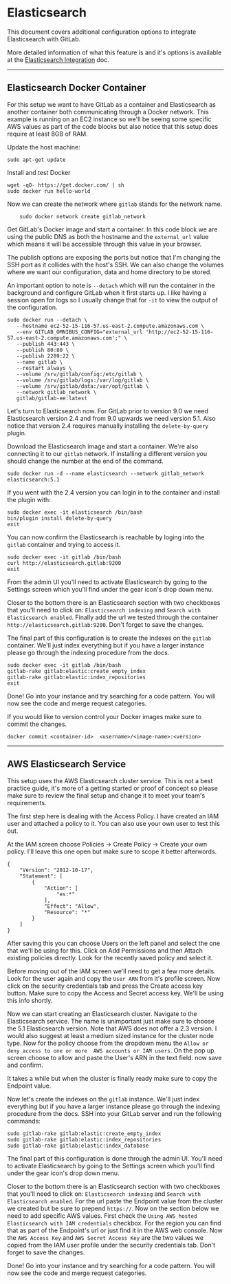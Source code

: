 # Elasticsearch

This document covers additional configuration options to integrate Elasticsearch 
with GitLab.

More detailed information of what this feature is and it's options is available 
at the [Elasticsearch Integration](https://docs.gitlab.com/ee/integration/elasticsearch.html#elasticsearch-integration) 
doc.

***

## Elasticsearch Docker Container

For this setup we want to have GitLab as a container and Elasticsearch as another 
container both communicating through a Docker network. This example is running 
on an EC2 instance so we'll be seeing some specific AWS values as part of the 
code blocks but also notice that this setup does require at least 8GB of RAM.
   
Update the host machine:

```
sudo apt-get update
```

Install and test Docker

```
wget -qO- https://get.docker.com/ | sh
sudo docker run hello-world
```
Now we can create the network where `gitlab` stands for the network name. 

```
    sudo docker network create gitlab_network
```

Get GitLab's Docker image and start a container. In this code block we are using
 the public DNS as both the hostname and the `external_url` value which means it
 will be accessible through this value in your browser. 

The publish options are exposing the ports but notice that I'm changing the SSH 
 port as it collides with the host's SSH. We can also change the volumes where 
 we want our configuration, data and home directory to be stored. 
 
An important option to note is `--detach` which will run the container in the 
background and configure GitLab when it first starts up. I like having a session 
open for logs so I usually change that for `-it` to view the output of the 
 configuration. 

```
sudo docker run --detach \
   --hostname ec2-52-15-116-57.us-east-2.compute.amazonaws.com \
   --env GITLAB_OMNIBUS_CONFIG="external_url 'http://ec2-52-15-116-57.us-east-2.compute.amazonaws.com';" \
   --publish 443:443 \
   --publish 80:80 \
   --publish 2289:22 \
   --name gitlab \
   --restart always \   
   --volume /srv/gitlab/config:/etc/gitlab \
   --volume /srv/gitlab/logs:/var/log/gitlab \
   --volume /srv/gitlab/data:/var/opt/gitlab \
   --network gitlab_network \
   gitlab/gitlab-ee:latest
```

Let's turn to Elasticsearch now. For GitLab prior to version 9.0 we need
Elasticsearch version 2.4 and from 9.0 upwards we need version 5.1. Also notice 
that version 2.4 requires manually installing the `delete-by-query` plugin.
 
Download the Elasticsearch image and start a container. We're also connecting it 
to our `gitlab` network. If installing a different version you should change the
number at the end of the command.

```
sudo docker run -d --name elasticsearch --network gitlab_network elasticsearch:5.1
```

If you went with the 2.4 version you can login in to the container and install 
the plugin with:

```
sudo docker exec -it elasticsearch /bin/bash
bin/plugin install delete-by-query
exit
```

You can now confirm the Elasticsearch is reachable by loging into the `gitlab` 
container and trying to access it.

```
sudo docker exec -it gitlab /bin/bash
curl http://elasticsearch.gitlab:9200
exit
```

From the admin UI you'll need to activate Elasticsearch by going to the Settings 
screen which you'll find under the gear icon's drop down menu. 

Closer to the bottom there is an Elasticsearch section with two checkboxes that 
you'll need to click on:  `Elasticsearch indexing` and 
`Search with Elasticsearch enabled`. Finally add the url we tested through the 
container `http://elasticsearch.gitlab:9200`. Don't forget to save the changes.

The final part of this configuration is to create the indexes on the `gitlab`
 container. We'll just index everything but if you have a larger instance please 
 go through the indexing procedure from the docs. 

```
sudo docker exec -it gitlab /bin/bash
gitlab-rake gitlab:elastic:create_empty_index
gitlab-rake gitlab:elastic:index_repositories
exit
```

Done! Go into your instance and try searching for a code pattern. You will now 
see the code and merge request categories.  

If you would like to version control your Docker images make sure to commit the 
 changes.
 
```
docker commit <container-id>  <username>/<image-name>:<version>
```

***

## AWS Elasticsearch Service
 
This setup uses the AWS Elasticsearch cluster service. This is not a best 
practice guide, it's more of a getting started or proof of concept so please 
make sure to review the final setup and change it to meet your team's 
requirements. 

The first step here is dealing with the Access Policy. I have created an IAM user
 and attached a policy to it. You can also use your own user to test this out. 
 
At the IAM screen choose Policies -> Create Policy -> Create your own policy. 
I'll leave this one open but make sure to scope it better afterwords.

```
{
    "Version": "2012-10-17",
    "Statement": [
        {
            "Action": [
                "es:*"
            ],
            "Effect": "Allow",
            "Resource": "*"
        }
    ]
}
```

After saving this you can choose Users on the left panel and select the one that 
we'll be using for this. Click on Add Permissions and then Attach existing 
policies directly. Look for the recently saved policy and select it.

Before moving out of the IAM screen we'll need to get a few more details. Look 
 for the user again and copy the `User ARN` from it's profile screen. Now click 
 on the security credentials tab and press the Create access key button. Make 
 sure to copy the Access and Secret access key. We'll be using this info 
 shortly.
 
Now we can start creating an Elasticsearch cluster. Navigate to the 
Elasticsearch service. The name is unimportant just make sure to choose the 5.1 
Elasticsearch version. Note that AWS does not offer a 2.3 version. I would also 
suggest at least a medium sized instance for the cluster node type. Now for the 
policy choose from the dropdown menu the `Allow or deny access to one or more 
AWS accounts or IAM users`. On the pop up screen choose to allow and paste the 
User's ARN in the text field. now save and confirm.
  
It takes a while but when the cluster is finally ready make sure to copy the 
Endpoint value. 

Now let's create the indexes on the `gitlab` instance. We'll just index 
everything but if you have a larger instance please go through the indexing 
procedure from the docs. SSH into your GitLab server and run the following 
commands:

```
sudo gitlab-rake gitlab:elastic:create_empty_index
sudo gitlab-rake gitlab:elastic:index_repositories
sudo gitlab-rake gitlab:elastic:index_database
```

The final part of this configuration is done through the admin UI. You'll need 
to activate Elasticsearch by going to the Settings screen which you'll find 
under the gear icon's drop down menu.
 
Closer to the bottom there is an Elasticsearch section with two checkboxes that 
you'll need to click on:  `Elasticsearch indexing` and 
`Search with Elasticsearch enabled`. For the url paste the Endpoint value from 
the cluster we created but be sure to prepend `https://`. Now on the section 
below we need to add specific AWS values. First check the 
`Using AWS hosted Elasticsearch with IAM credentials` checkbox. For the region 
you can find that as part of the Endpoint's url or just find it in the AWS web 
console. Now the `AWS Access Key` and `AWS Secret Access Key` are the two values 
we copied from the IAM user profile under the security credentials tab. 
Don't forget to save the changes.

Done! Go into your instance and try searching for a code pattern. You will now 
see the code and merge request categories.